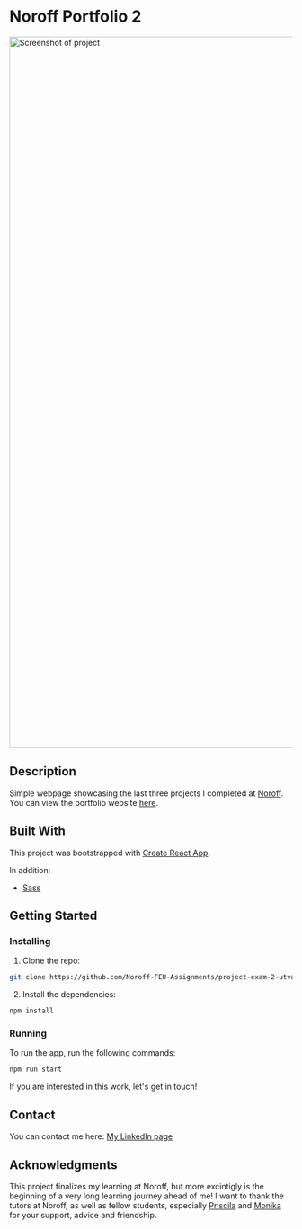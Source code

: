 # Noroff Portfolio 2

<img width="1267" alt="Screenshot of project" src="https://user-images.githubusercontent.com/63408115/206925696-fd33e9e9-9f5d-4340-9b55-989dccf7dd02.png">


## Description
Simple webpage showcasing the last three projects I completed at [Noroff](https://www.noroff.no/). You can view the portfolio website [here](https://super-starship-4d8def.netlify.app/).


## Built With

This project was bootstrapped with [Create React App](https://github.com/facebook/create-react-app).

In addition:
- [Sass](https://sass-lang.com/)

## Getting Started

### Installing

1. Clone the repo:

```bash
git clone https://github.com/Noroff-FEU-Assignments/project-exam-2-utvaer.git
```

2. Install the dependencies:

```
npm install
```

### Running

To run the app, run the following commands:

```bash
npm run start
```
If you are interested in this work, let's get in touch!

## Contact

You can contact me here:
[My LinkedIn page](https://www.linkedin.com/in/tiffany-utv%C3%A6r-gasser-023336115/)

## Acknowledgments

This project finalizes my learning at Noroff, but more excintigly is the beginning of a very long learning journey ahead of me! I want to thank the tutors at Noroff, as well as fellow students, especially [Priscila](https://github.com/pkderlam87) and [Monika](https://github.com/lunadragon06) for your support, advice and friendship.

